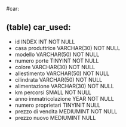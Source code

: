 <!-- 
Modellizzare la struttura di una tabella per memorizzare tutti i dati riguardanti delle auto usate messe in vendita da un concessionario.
-->
#car:

## (table) car_used:

- id                        INDEX INT   NOT NULL        
- casa produttrice          VARCHAR(30) NOT NULL
- modello                   VARCHAR(50) NOT NULL    
- numero porte              TINYINT     NOT NULL    
- colore                    VARCHAR(30) NOT NULL
- allestimento              VARCHAR(50) NOT NULL
- cilindrata                VARCHAR(50) NOT NULL
- alimentazione             VARCHAR(30) NOT NULL
- km percorsi               SMALL       NOT NULL
- anno immatricolazione     YEAR        NOT NULL
- numero proprietari        TINYINIT    NULL
- prezzo di vendita         MEDIUMINT   NOT NULL
- prezzo nuovo              MEDIUMINT   NULL
